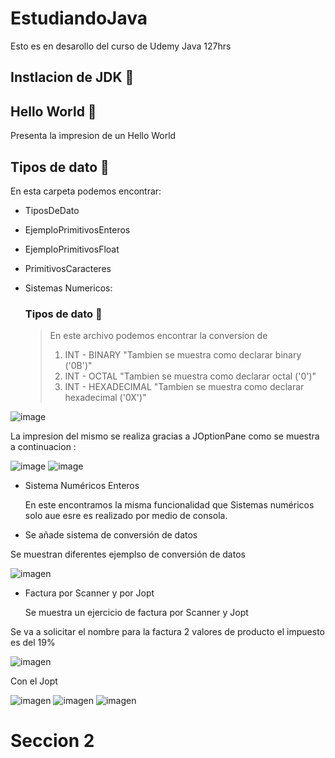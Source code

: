 # EstudiandoJava

Esto es en desarollo del curso de Udemy Java 127hrs

## Instlacion de JDK 📂

## Hello World 📂
Presenta la impresion de un Hello World

## Tipos de dato 📂


En esta carpeta podemos encontrar:
- TiposDeDato
- EjemploPrimitivosEnteros
-  EjemploPrimitivosFloat
-   PrimitivosCaracteres
- Sistemas Numericos:

  ### Tipos de dato 📑

  >
  >En este archivo podemos encontrar la conversion de
  >1. INT - BINARY  "Tambien se muestra como declarar binary  ('0B')"  
  >2. INT - OCTAL  "Tambien se muestra como declarar octal  ('0')"
  >3. INT - HEXADECIMAL "Tambien se muestra como declarar hexadecimal  ('0X')"
     
 ![image](https://github.com/SantiagoBaquero/EstudiandoJava/assets/102531445/63837d08-59b7-43ac-9f44-ff59dc211512)


La impresion del mismo se realiza gracias a JOptionPane como se muestra a continuacion :


![image](https://github.com/SantiagoBaquero/EstudiandoJava/assets/102531445/b34eae53-d2fa-47e7-8a93-0e146db347bf)     ![image](https://github.com/SantiagoBaquero/EstudiandoJava/assets/102531445/74701a39-5f3d-4ab4-9dfe-2459e039817a)


- Sistema Numéricos Enteros


  En este encontramos la misma funcionalidad que Sistemas numéricos solo aue esre es realizado por medio de consola.

- Se añade sistema de conversión de datos

Se muestran diferentes ejemplso de conversión de datos 


![imagen](https://github.com/SantiagoBaquero/EstudiandoJava/assets/102531445/c73abbe3-aa5d-497d-8347-d29b1a11db03)


- Factura por Scanner y por Jopt

  Se muestra un ejercicio de factura por Scanner y Jopt

Se va a solicitar el nombre para la factura
2 valores de producto el impuesto es del 19%


  ![imagen](https://github.com/SantiagoBaquero/EstudiandoJava/assets/102531445/d07d7351-7b2d-47f9-91b9-c56f657885f9)


Con el Jopt


  ![imagen](https://github.com/SantiagoBaquero/EstudiandoJava/assets/102531445/1177d82a-e90f-4a60-87d3-6b9c49173036)
  ![imagen](https://github.com/SantiagoBaquero/EstudiandoJava/assets/102531445/015d1006-bb28-4d44-9908-e37108fe12cf)
  ![imagen](https://github.com/SantiagoBaquero/EstudiandoJava/assets/102531445/3d16113d-9ee2-4155-acb3-14a66062dffc)


  # Seccion 2





